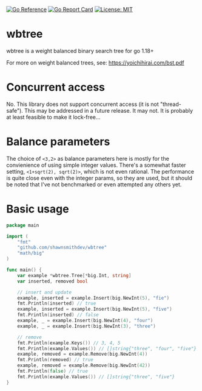 [![Go Reference](https://pkg.go.dev/badge/github.com/shawnsmithdev/wbtree.svg)](https://pkg.go.dev/github.com/shawnsmithdev/wbtree) [![Go Report Card](https://goreportcard.com/badge/github.com/shawnsmithdev/wbtree)](https://goreportcard.com/report/github.com/shawnsmithdev/wbtree) [![License: MIT](https://img.shields.io/badge/License-MIT-yellow.svg)](https://opensource.org/licenses/MIT)

# wbtree
wbtree is a weight balanced binary search tree for go 1.18+

For more on weight balanced trees, see: https://yoichihirai.com/bst.pdf

Concurrent access
=================
No. This library does not support concurrent access (it is not "thread-safe").
This may be addressed in a future release. It may not. It is probably at least feasible to make it lock-free...

Balance parameters
==================
The choice of `<3,2>` as balance parameters here is mostly for the convienience of using simple integer values.
There's a somewhat faster setting, `<1+sqrt(2), sqrt(2)>`, which is not even rational.
The performance is quite close even with the integer params, so they are used, but it should be noted
that I've not benchmarked or even attempted any others yet.

Basic usage
===========

```go
package main

import (
	"fmt"
	"github.com/shawnsmithdev/wbtree"
	"math/big"
)

func main() {
	var example *wbtree.Tree[*big.Int, string]
	var inserted, removed bool

	// insert and update
	example, inserted = example.Insert(big.NewInt(5), "fie")
	fmt.Println(inserted) // true
	example, inserted = example.Insert(big.NewInt(5), "five")
	fmt.Println(inserted) // false
	example, _ = example.Insert(big.NewInt(4), "four")
	example, _ = example.Insert(big.NewInt(3), "three")

	// remove
	fmt.Println(example.Keys()) // 3, 4, 5
	fmt.Println(example.Values()) // []string{"three", "four", "five"}
	example, removed = example.Remove(big.NewInt(4))
	fmt.Println(removed) // true
	example, removed = example.Remove(big.NewInt(42))
	fmt.Println(false) // true
	fmt.Println(example.Values()) // []string{"three", "five"}
}
```
